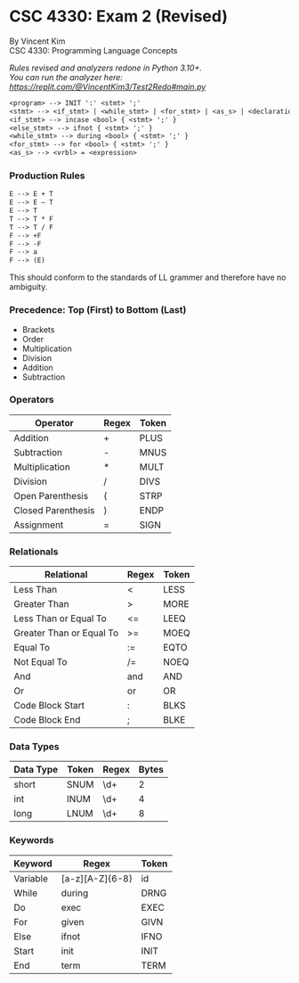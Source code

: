 # CSC 4330: Exam 2 (Revised)
By Vincent Kim
<br>CSC 4330: Programming Language Concepts
<br>

<i>Rules revised and analyzers redone in Python 3.10+.<br>
You can run the analyzer here: https://replit.com/@VincentKim3/Test2Redo#main.py</i>

```txt
<program> --> INIT ':' <stmt> ';'
<stmt> --> <if_stmt> | <while_stmt> | <for_stmt> | <as_s> | <declaration>
<if_stmt> --> incase <bool> { <stmt> ';' }
<else_stmt> --> ifnot { <stmt> ';' }
<while_stmt> --> during <bool> { <stmt> ';' }
<for_stmt> --> for <bool> { <stmt> ';' }
<as_s> --> <vrbl> = <expression>
```

### Production Rules
```txt
E --> E + T
E --> E – T
E --> T
T --> T * F
T --> T / F
F --> +F
F --> -F
F --> a
F --> (E)
```

This should conform to the standards of LL grammer and therefore have no ambiguity.

### Precedence: Top (First) to Bottom (Last)
- Brackets
- Order
- Multiplication
- Division
- Addition
- Subtraction

### Operators
| Operator           | Regex | Token |
| ------------------ | ----- | ----- |
| Addition           | +     | PLUS  |
| Subtraction        | -     | MNUS  |
| Multiplication     | \*    | MULT  |
| Division           | /     | DIVS  |
| Open Parenthesis   | (     | STRP  |
| Closed Parenthesis | )     | ENDP  |
| Assignment         | =     | SIGN  |

### Relationals
| Relational               | Regex | Token |
| ------------------------ | ----- | ----- |
| Less Than                | <     | LESS  |
| Greater Than             | >     | MORE  |
| Less Than or Equal To    | <=    | LEEQ  |
| Greater Than or Equal To | >=    | MOEQ  |
| Equal To                 | :=    | EQTO  |
| Not Equal To             | /=    | NOEQ  |
| And                      | and   | AND   |
| Or                       | or    | OR    |
| Code Block Start         | :     | BLKS  |
| Code Block End           | ;     | BLKE  |

### Data Types
| Data Type | Token | Regex | Bytes |
| --------- | ----- | ----- | ----- |
| short     | SNUM  | \d+   | 2     |
| int       | INUM  | \d+   | 4     |
| long      | LNUM  | \d+   | 8     |

### Keywords
| Keyword  | Regex           | Token |
| -------- | --------------- | ----- |
| Variable | [a-z][A-Z]{6-8} | id    |
| While    | during          | DRNG  |
| Do       | exec            | EXEC  |
| For      | given           | GIVN  |
| Else     | ifnot           | IFNO  |
| Start    | init            | INIT  |
| End      | term            | TERM  |

